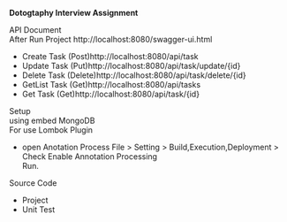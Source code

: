 **Dotogtaphy Interview Assignment**

API Document <br>
 After Run Project  http://localhost:8080/swagger-ui.html <br>
 - Create Task (Post)http://localhost:8080/api/task<br>
 - Update Task (Put)http://localhost:8080/api/task/update/{id}<br>
 - Delete Task (Delete)http://localhost:8080/api/task/delete/{id}<br>
 - GetList Task (Get)http://localhost:8080/api/tasks<br>
 - Get Task (Get)http://localhost:8080/api/task/{id}
 
Setup<br>
   using embed MongoDB<br>
   For use Lombok Plugin <br>
   - open Anotation Process File > Setting > Build,Execution,Deployment > Check Enable Annotation Processing <br>
   Run.
   
Source Code
 - Project
 - Unit Test